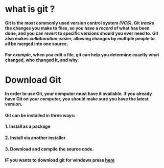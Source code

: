# what is git ? 

#### Git is the most commonly used version control system ***(VCS)***. Git ***tracks*** the changes you make to files, so you have a ***record*** of what has been done, and you can revert to specific versions should you ever need to. Git also makes ***collaboration*** easier, allowing changes by multiple people to all be merged into one source.

#### For ***example***, when you edit a file, git can help you determine exactly what changed, who changed it, and why.

# Download Git

#### In order to use Git, your computer must have it available. If you already have Git on your computer, you should make sure you have the latest version.

#### Git can be installed in three ways:

#### 1. Install as a package
#### 2. Install via another installer
#### 3. Download and compile the source code.

#### IF you wants to download git for windows press [here](http://git-scm.com/download/win)
